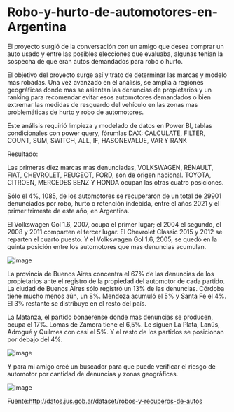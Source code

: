 # Robo-y-hurto-de-automotores-en-Argentina

El proyecto surgió de la conversación con un amigo que desea comprar un auto usado y entre las posibles elecciones que evaluaba, algunas tenían la sospecha de que eran autos demandados para robo o hurto.

El objetivo del proyecto surge así y trato de determinar las marcas y modelo mas robadas. Una vez avanzado en el análisis, se amplia a regiones geográficas donde mas se asientan las denuncias de propietarios y un ranking para recomendar evitar esos automotores demandados o bien extremar las medidas de resguardo del vehículo en las zonas mas problemáticas de hurto y robo de automotores.

Este análisis requirió limpieza y modelado de datos en Power BI, tablas condicionales con power query, fórumlas DAX: CALCULATE, FILTER, COUNT, SUM, SWITCH, ALL, IF, HASONEVALUE, VAR Y RANK


Resultado:

Las primeras diez marcas mas denunciadas, VOLKSWAGEN, RENAULT, FIAT, CHEVROLET, PEUGEOT, FORD, son de origen nacional. TOYOTA, CITROEN, MERCEDES BENZ Y HONDA ocupan las otras cuatro posiciones.

Sólo el 4%, 1085, de los automotores se recuperaron de un total de 29901 denunciados por robo, hurto o retención indebida, entre el años 2021 y el primer trimeste de este año, en Argentina.

El Volkswagen Gol 1.6, 2007, ocupa el primer lugar; el 2004 el segundo, el 2008 y 2011 comparten el tercer lugar. El Chevrolet Classic 2015 y 2012 se reparten el cuarto puesto. Y el Volkswagen Gol 1.6, 2005, se quedó en la quinta posición entre los automotores que mas denuncias acumulan.

![image](https://user-images.githubusercontent.com/60670785/166170075-5f9c8057-4413-48b5-b441-9341550470ca.png)

La provincia de Buenos Aires concentra el 67% de las denuncias de los propietarios ante el registro de la propiedad del automotor de cada partido. La ciudad de Buenos Aires sólo registró un 13% de las denuncias. Córdoba tiene mucho menos aún, un 8%. Mendoza acumuló el 5% y Santa Fe el 4%. El 3% restante se distribuye en el resto del país.

La Matanza, el partido bonaerense donde mas denuncias se producen, ocupa el 17%. Lomas de Zamora tiene el 6,5%. Le siguen La Plata, Lanús, Adrogué y Quilmes con casi el 5%. Y el resto de los partidos se posicionan por debajo del 4%. 

![image](https://user-images.githubusercontent.com/60670785/166170094-7d8197a4-776b-43a7-9d2a-8457f36e42ef.png)

Y para mi amigo creé un buscador para que puede verificar el riesgo de automotor por cantidad de denuncias y zonas geográficas.

![image](https://user-images.githubusercontent.com/60670785/166170108-bb6b122c-bc69-472f-a8e4-7abf992685c3.png)

Fuente:http://datos.jus.gob.ar/dataset/robos-y-recuperos-de-autos
